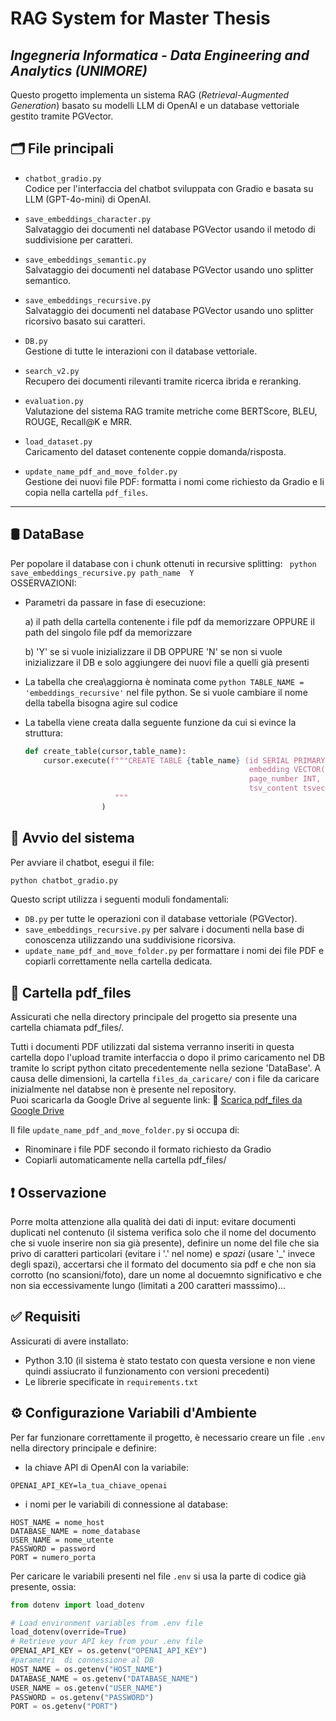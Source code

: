 # RAG System for Master Thesis  
## *Ingegneria Informatica - Data Engineering and Analytics (UNIMORE)*

Questo progetto implementa un sistema RAG (*Retrieval-Augmented Generation*) basato su modelli LLM di OpenAI e un database vettoriale gestito tramite PGVector.

## 🗂️ File principali

- `chatbot_gradio.py`  
  Codice per l'interfaccia del chatbot sviluppata con Gradio e basata su LLM (GPT-4o-mini) di OpenAI.

- `save_embeddings_character.py`  
  Salvataggio dei documenti nel database PGVector usando il metodo di suddivisione per caratteri.

- `save_embeddings_semantic.py`  
  Salvataggio dei documenti nel database PGVector usando uno splitter semantico.

- `save_embeddings_recursive.py`  
  Salvataggio dei documenti nel database PGVector usando uno splitter ricorsivo basato sui caratteri.

- `DB.py`  
  Gestione di tutte le interazioni con il database vettoriale.

- `search_v2.py`  
  Recupero dei documenti rilevanti tramite ricerca ibrida e reranking.

- `evaluation.py`  
  Valutazione del sistema RAG tramite metriche come BERTScore, BLEU, ROUGE, Recall@K e MRR.

- `load_dataset.py`  
  Caricamento del dataset contenente coppie domanda/risposta.

- `update_name_pdf_and_move_folder.py`  
  Gestione dei nuovi file PDF: formatta i nomi come richiesto da Gradio e li copia nella cartella `pdf_files`.

---
## 🛢️ DataBase 
Per popolare il database con i chunk ottenuti in recursive splitting:
` python save_embeddings_recursive.py path_name  Y`\
OSSERVAZIONI:
- Parametri da passare in fase di esecuzione:

    a) il path della cartella contenente i file pdf da memorizzare OPPURE il path del singolo file pdf da memorizzare

    b) 'Y' se si vuole inizializzare il DB OPPURE 'N' se non si vuole inizializzare il DB e solo aggiungere dei nuovi file a quelli già presenti

- La tabella che crea\aggiorna è nominata come  ```python TABLE_NAME = 'embeddings_recursive'``` nel file python. Se si vuole cambiare il nome della tabella bisogna agire sul codice
- La tabella viene creata dalla seguente funzione da cui si evince la struttura:
  ```python
  def create_table(cursor,table_name):
      cursor.execute(f"""CREATE TABLE {table_name} (id SERIAL PRIMARY KEY,content TEXT,
                                                    embedding VECTOR(1024), source TEXT,
                                                    page_number INT, language TEXT,
                                                    tsv_content tsvector DEFAULT NULL, hash_value TEXT)
                      """
                   )
  ```

## 🚀 Avvio del sistema

Per avviare il chatbot, esegui il file:

```bash
python chatbot_gradio.py
```
Questo script utilizza i seguenti moduli fondamentali:
- `DB.py`
  per tutte le operazioni con il database vettoriale (PGVector).
- `save_embeddings_recursive.py`
  per salvare i documenti nella base di conoscenza utilizzando una suddivisione ricorsiva.
- `update_name_pdf_and_move_folder.py`
  per formattare i nomi dei file PDF e copiarli correttamente nella cartella dedicata.

## 📂 Cartella pdf_files

Assicurati che nella directory principale del progetto sia presente una cartella chiamata pdf_files/.

Tutti i documenti PDF utilizzati dal sistema verranno inseriti in questa cartella dopo l'upload tramite interfaccia o dopo il primo caricamento nel DB tramite lo script python citato precedentemente nella sezione 'DataBase'.
A causa delle dimensioni, la cartella `files_da_caricare/` con i file da caricare inizialmente nel databse non è presente nel repository.  
Puoi scaricarla da Google Drive al seguente link:
🔗 [Scarica pdf_files da Google Drive](https://drive.google.com/file/d/1Nzn8ZO0bOhIyewmZWZIPRk4Gnsp-zeiw/view?usp=drive_link)


Il file `update_name_pdf_and_move_folder.py` si occupa di:

- Rinominare i file PDF secondo il formato richiesto da Gradio
- Copiarli automaticamente nella cartella pdf_files/

## ❗ Osservazione
Porre molta attenzione alla qualità dei dati di input: evitare documenti duplicati nel contenuto (il sistema verifica solo che il nome del documento che si vuole inserire non sia già presente), definire un nome del file che sia privo di caratteri particolari (evitare i '.' nel nome) e *spazi* (usare '_' invece degli spazi), accertarsi che il formato del documento sia pdf e che non sia corrotto (no scansioni/foto), dare un nome al docuemnto significativo e che non sia eccessivamente lungo (limitati a 200 caratteri masssimo)...

## ✅ Requisiti
Assicurati di avere installato:

- Python 3.10 (il sistema è stato testato con questa versione e non viene quindi assiucrato il funzionamento con versioni precedenti)
- Le librerie specificate in `requirements.txt`


## ⚙️ Configurazione Variabili d'Ambiente

Per far funzionare correttamente il progetto, è necessario creare un file `.env` nella directory principale e definire:

- la chiave API di OpenAI con la variabile:

```env
OPENAI_API_KEY=la_tua_chiave_openai
```

- i nomi per le variabili di connessione al database:

```env
HOST_NAME = nome_host
DATABASE_NAME = nome_database
USER_NAME = nome_utente
PASSWORD = password
PORT = numero_porta
```
Per caricare le variabili presenti nel file `.env` si usa la parte di codice già presente, ossia:
```python
from dotenv import load_dotenv

# Load environment variables from .env file
load_dotenv(override=True)
# Retrieve your API key from your .env file
OPENAI_API_KEY = os.getenv("OPENAI_API_KEY")
#parametri  di connessione al DB
HOST_NAME = os.getenv("HOST_NAME")
DATABASE_NAME = os.getenv("DATABASE_NAME")
USER_NAME = os.getenv("USER_NAME")
PASSWORD = os.getenv("PASSWORD")
PORT = os.getenv("PORT")

```

